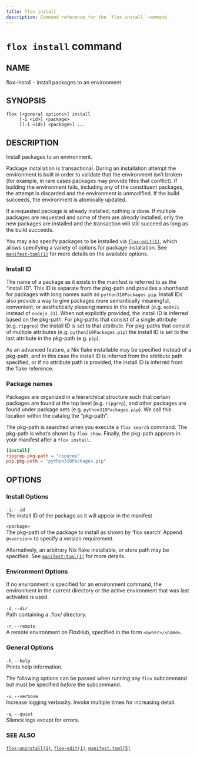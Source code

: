 ```yaml
---
title: flox install
description: Command reference for the `flox install` command.
---
```


# `flox install` command

## NAME

flox-install - install packages to an environment

## SYNOPSIS

    flox [<general options>] install
         [-i <id>] <package>
         [[-i <id>] <package>] ...

## DESCRIPTION

Install packages to an environment.

Package installation is transactional. During an installation attempt
the environment is built in order to validate that the environment isn’t
broken (for example, in rare cases packages may provide files that
conflict). If building the environment fails, including any of the
constituent packages, the attempt is discarded and the environment is
unmodified. If the build succeeds, the environment is atomically
updated.

If a requested package is already installed, nothing is done. If
multiple packages are requested and some of them are already installed,
only the new packages are installed and the transaction will still
succeed as long as the build succeeds.

You may also specify packages to be installed via
[`flox-edit(1)`](./flox-edit.md), which allows specifying a variety of
options for package installation. See
[`manifest-toml(1)`](./manifest.toml.md) for more details on the
available options.

### Install ID

The name of a package as it exists in the manifest is referred to as the
“install ID”. This ID is separate from the pkg-path and provides a
shorthand for packages with long names such as `python310Packages.pip`.
Install IDs also provide a way to give packages more semantically
meaningful, convenient, or aesthetically pleasing names in the manifest
(e.g. `node21` instead of `nodejs_21`). When not explicitly provided,
the install ID is inferred based on the pkg-path. For pkg-paths that
consist of a single attribute (e.g. `ripgrep`) the install ID is set to
that attribute. For pkg-paths that consist of multiple attributes
(e.g. `python310Packages.pip`) the install ID is set to the last
attribute in the pkg-path (e.g. `pip`).

As an advanced feature, a Nix flake installable may be specified instead
of a pkg-path, and in this case the install ID is inferred from the
attribute path specified, or if no attribute path is provided, the
install ID is inferred from the flake reference.

### Package names

Packages are organized in a hierarchical structure such that certain
packages are found at the top level (e.g. `ripgrep`), and other packages
are found under package sets (e.g. `python310Packages.pip`). We call
this location within the catalog the “pkg-path”.

The pkg-path is searched when you execute a `flox search` command. The
pkg-path is what’s shown by `flox show`. Finally, the pkg-path appears
in your manifest after a `flox install`.

``` toml
[install]
ripgrep.pkg-path = "ripgrep"
pip.pkg-path = "python310Packages.pip"
```

## OPTIONS

### Install Options

`-i`, `--id`  
The install ID of the package as it will appear in the manifest

`<package>`  
The pkg-path of the package to install as shown by ‘flox search’ Append
`@<version>` to specify a version requirement.

Alternatively, an arbitrary Nix flake installable, or store path may be
specified. See [`manifest-toml(1)`](./manifest.toml.md) for more
details.

### Environment Options

If no environment is specified for an environment command, the
environment in the current directory or the active environment that was
last activated is used.

`-d`, `--dir`  
Path containing a .flox/ directory.

`-r`, `--remote`  
A remote environment on FloxHub, specified in the form `<owner>/<name>`.

### General Options

`-h`, `--help`  
Prints help information.

The following options can be passed when running any `flox` subcommand
but must be specified *before* the subcommand.

`-v`, `--verbose`  
Increase logging verbosity. Invoke multiple times for increasing detail.

`-q`, `--quiet`  
Silence logs except for errors.

### SEE ALSO

[`flox-uninstall(1)`](./flox-uninstall.md),
[`flox-edit(1)`](./flox-edit.md),
[`manifest.toml(5)`](./manifest.toml.md)
